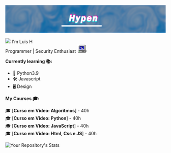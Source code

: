 <img src="/arq/banner.png"/>

<img src=https://github.com/TheDudeThatCode/TheDudeThatCode/blob/master/Assets/powerup.gif width="30"> I'm Luis H
</br>
Programmer | Security Enthusiast <img src=https://github.com/TheDudeThatCode/TheDudeThatCode/blob/master/Assets/PC.gif width="30">

**Currently learning 📚:**

- 🐍 Python3.9</br>
- 🛠 Javascript
- 🖥️ Design

**My Courses 🎓:**

 🎓 [**Curso em Video: Algoritmos**] - 40h
</br>
 🎓 [**Curso em Video: Python**] - 40h
</br>
 🎓 [**Curso em Video: JavaScript**] - 40h
</br>
 🎓 [**Curso em Video: Html, Css e JS**] - 40h

 ![Your Repository's Stats](https://github-readme-stats.vercel.app/api?username=OHypen&show_icons=true)

